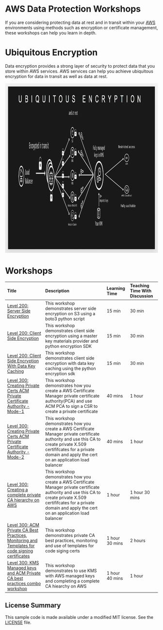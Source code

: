 # AWS Data Protection Workshops

If you are considering protecting data at rest and in transit within your [AWS](https://aws.amazon.com/) environments using methods such as encryption or certificate management, these workshops can help you learn in depth.

# Ubiquitous Encryption 

Data encryption provides a strong layer of security to protect data that you store within AWS services. AWS services can help you achieve ubiquitous encryption 
for data in transit as well as data at rest.

<a><img src="images/ubiquitous-encryption.png" width="989" height="557"></a>

# Workshops

| Title | Description | Learning Time | Teaching Time With Discussion | 
| :------- | :---------- | :-- | :-- |
| [Level 200: Server Side Encryption](usecase-1/)  | This workshop demonstrates server side encryption on S3 using a boto3 python script | 15 min | 30 min |
| [Level 200: Client Side Encryption](usecase-2/)  | This workshop demonstrates client side encryption using a master key materials provider and python encryption SDK | 15 min | 30 min |
| [Level 200: Client Side Encryption With Data Key Caching](usecase-3/)  | This workshop demonstrates client side encryption with data key caching using the python encryption sdk | 15 min | 30 min |
| [Level 300: Creating Private Certs ACM Private Certificate Authority - Mode-1 ](usecase-4/)  | This workshop demonstrates how you create a AWS Certificate Manager private certificate authority(PCA) and use ACM PCA to sign a CSR to create a private certificate | 40 mins | 1 hour |
| [Level 300: Creating Private Certs ACM Private Certificate Authority - Mode-2 ](usecase-5/)  | This workshop demonstrates how you create a AWS Certificate Manager private certificate authority and use this CA to create private X.509 certififcates for a private domain and apply the cert on an application load balancer | 40 mins | 1 hour |
| [Level 300: Creating a complete private CA hierarchy on AWS ](usecase-6/)  | This workshop demonstrates how you create a AWS Certificate Manager private certificate authority and use this CA to create private X.509 certififcates for a private domain and apply the cert on an application load balancer | 1 hour | 1 hour 30 mins |
| [Level 300: ACM Private CA Best Practices, Monitoring and Templates for code signing certificates ](usecase-7/)  | This workshop demonstrates private CA best practices, monitoring and use of templates for code siging certs|1 hour 30 mins | 2 hours |
| [Level 300: KMS Managed keys and ACM Private CA best practices combo workshop](usecase-8/)  | This workshop demonstrates to use KMS with AWS managed keys and completing a complete CA hiearchy on AWS | 1 hour 40 mins | 1 hour |

## License Summary

This sample code is made available under a modified MIT license. See the [LICENSE](LICENSE) file.


